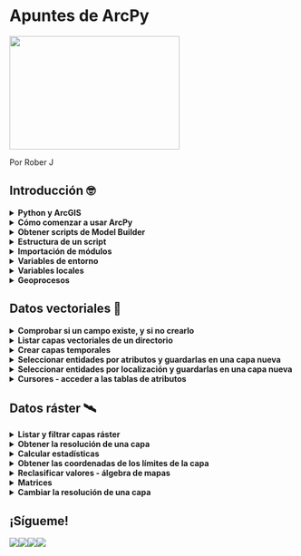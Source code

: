 # Apuntes de ArcPy 
<img src="https://programapa.files.wordpress.com/2021/03/arcpy.png" width="300" height="200" text-align: center>
<p>Por Rober J</p>
<h2><strong>Introducción 🤓</strong></h2>
<details>
  <summary><strong>Python y ArcGIS</strong></summary><br>
  Python es un lenguaje de programación que puede usarse junto a los Sistemas de Información Geográfica (SIG) para ampliar sus funcionalidades mediante la automatización de geoprocesos, gestión avanzada de los datos y creación de nuevas herramientas (entre otras cosas), convirtiéndose en uno de los lenguajes favoritos para hacer toda clase de virguerías con la información geoespacial y no por casualidad: su facilidad de uso (relativa) y flexibilidad lo hace muy atractivo para usarlo en múltiples plataformas por usuarios no muy familiarizados con la programación informática.
Cada SIG cuenta con su propia librería de Python que permite acceder a los geoprocesos de dicho SIG. En este caso, ArcPy es la librería que da acceso a las funciones de ArcGIS en un entorno Python, dándonos acceso a las cajas de herramientas de geoprocesamiento estándar y a la posibilidad de usar otros módulos (siempre que tengamos licencia para usarlos)
¿Qué es lo que cambia? Parece contraintuitivo sustituir un amigable cuadro de texto por un churro de texto, pero gracias a ello accedemos a una herramienta mucho más flexible, ya que dentro de un script (un pequeño código) podemos diseñar qué se ejecuta, cuándo se ejecuta y con qué parámetros, encadenando unos procesos con otros y obteniendo resultados a nuestra medida.
  
  
  ![arcpy_clip](https://user-images.githubusercontent.com/81579458/142191380-5a3f7ba3-8a54-49af-81f6-3be5ba406011.png)
  Por ejemplo, ese ‘output’ que hemos especificado en la función arcpy.Clip podemos meterlo a continuación en otra función distinta, o en varias, y esos resultados pasarlos por otro geoproceso y así sucesivamente.
  
</details> 
<details>
  <summary><strong>Cómo comenzar a usar ArcPy</strong></summary><br>
  <p>Puede hacerse de varias maneras, principalmente:</p>
<p>A través de la <strong>ventana de Python incorporada en ArcMap</strong>. Es una opción rápida para ejecutar pequeños scripts sin complicarnos demasiado, pero se queda corto puesto que su funcionalidad se reduce a la de escribir código o pegarlo desde otra fuente y ejecutarlo. </p>
<p>En este caso he ejecutado el Clip de la imagen anterior, recortando la red fluvial usando el polígono de un municipio cualquiera: </p>
<figure><img src="https://programapa.files.wordpress.com/2021/03/ventana_puthon_arcmap.png?w=1024" alt="" srcset="https://programapa.files.wordpress.com/2021/03/ventana_puthon_arcmap.png?w=1024 1024w, https://programapa.files.wordpress.com/2021/03/ventana_puthon_arcmap.png?w=150 150w, https://programapa.files.wordpress.com/2021/03/ventana_puthon_arcmap.png?w=300 300w, https://programapa.files.wordpress.com/2021/03/ventana_puthon_arcmap.png?w=768 768w, https://programapa.files.wordpress.com/2021/03/ventana_puthon_arcmap.png 1045w" sizes="(max-width: 1024px) 100vw, 1024px" /></figure>
<p>Haciendo uso de un <strong>entorno de desarrollo integrado (IDE)</strong>, es decir, un software diseñado para trabajar con código y que dispone de herramientas para hacernos la vida más fácil: predicción de texto, resalte de sintaxis, documentación instantánea, cambios múltiples&#8230;</p>
<p>Existen múltiples IDEs y es cosa de cada uno escoger el que le vaya bien. Personalmente he usado Microsoft Visual Studio Code y PyCharm, y me quedo con el segundo puesto que está diseñado específicamente para Python y me ha dado menos problemas a nivel general (todos tienen sus cosillas&#8230;)</p>
<figure ><img src="https://programapa.files.wordpress.com/2021/03/image.png?w=1024" alt="" class="wp-image-5364" srcset="https://programapa.files.wordpress.com/2021/03/image.png?w=1024 1024w, https://programapa.files.wordpress.com/2021/03/image.png?w=150 150w, https://programapa.files.wordpress.com/2021/03/image.png?w=300 300w, https://programapa.files.wordpress.com/2021/03/image.png?w=768 768w, https://programapa.files.wordpress.com/2021/03/image.png 1366w" sizes="(max-width: 1024px) 100vw, 1024px" /><figcaption><em>Aspecto de PyCharm</em></figcaption></figure>
<p>En cualquier caso, deberás configurar el IDE para que tenga acceso a los módulos de ArcGIS <strong>vinculándolo con el intérprete que ArcGIS trae por defecto</strong>. <strong>El intérprete es el programa que traduce el código de Python para que el ordenador pueda ejecutarlo</strong>, y el módulo ArcPy solo funcionará si se utiliza el IDE junto a este intérprete.</p>
<p>Generalmente, ArcGIS instala Python en una carpeta llamada Python27 en la raíz del disco duro (generalmente suele ser C:\\ ) por lo que habrá que buscar en esa carpeta el archivo <strong>python.exe</strong> y seleccionarlo como intérprete.</p>
  
  
  
</details> 
<details>
  <summary><strong>Obtener scripts de Model Builder</strong></summary><br>
  <p>Una forma de comenzar montar un código de Python para ArcGIS es utilizar Model Builder para conceptualizar el trabajo que queremos hacer y extraer de él las funciones de geoproceso que necesitaremos. </p>
<p>En el artículo <em><a href="https://programapa.wordpress.com/2021/02/23/analisis-ubicacion-vertedero/">Análisis de ubicación de un vertedero con Model&nbsp;Builder</a> </em>comento brevemente las ventajas y limitaciones que presenta Model Builder y sus semejanzas con Python. Pues bien, podemos exportar los modelos a archivos Python (archivos con extensión .py) y abrirlos con una IDE para editarlos.</p>
<p>Siguiendo con el ejemplo del Clip, he construido el modelo en Model Builder y lo he exportado de la siguiente manera:</p>
<figure ><img src="https://programapa.files.wordpress.com/2021/03/exportar_modelo.png?w=767" alt="" class="wp-image-5369" srcset="https://programapa.files.wordpress.com/2021/03/exportar_modelo.png 767w, https://programapa.files.wordpress.com/2021/03/exportar_modelo.png?w=150 150w, https://programapa.files.wordpress.com/2021/03/exportar_modelo.png?w=300 300w" sizes="(max-width: 767px) 100vw, 767px" /></figure>
<p>A continuación lo abro en un IDE y presenta el siguiente aspecto. Como comentaba, es muy interesante porque te da una <strong>estructura básica</strong> a partir de la cual continuar desarrollando el script, pero habrá que modificarlo para que funcione:</p>
<div><pre>
# -*- coding: utf-8 -*-
# ---------------------------------------------------------------------------
# clip.py
# Created on: 2021-03-04 22:32:42.00000
#   (generated by ArcGIS/ModelBuilder)
# Description: 
# ---------------------------------------------------------------------------
# Import arcpy module
import arcpy
# Local variables:
Red_fluvial = "Red_fluvial"
seleccion = "seleccion"
output = "C:\\Users\\Roberto\\Documents\\ArcGIS\\Default.gdb\\output"
# Process: Clip
arcpy.Clip_analysis(Red_fluvial, seleccion, output, "")
</pre>
  
</details> 
<details>
  <summary><strong>Estructura de un script</strong></summary><br>
  <p>Del código anterior podemos diferenciar varias partes que funcionan a modo de esqueleto para un script:</p>
<ol><li>La <a rel="noreferrer noopener" href="https://programapa.wordpress.com/2021/01/23/fundamentos-de-python-1-variables-clases-funciones-y-metodos/#codificacion" target="_blank">codificación de caracteres</a> que va a usarse (utf-8)</li><li>Metadatos del archivo .py como su nombre o fecha de creación</li><li><strong>Importación del módulo arcpy</strong> (¡no olvidar!)</li><li><a rel="noreferrer noopener" href="https://programapa.wordpress.com/2021/01/23/fundamentos-de-python-1-variables-clases-funciones-y-metodos/#clases_y_variables" target="_blank">Variables</a> locales: conjunto de variables que definen los parámetros de los geoprocesos, como son las rutas de las capas de entrada (<em>Red_fluvial</em> y <em>seleccion</em>) y de salida (<em>output</em>) </li><li>Procesos: la parte del código que ejecutará las <a rel="noreferrer noopener" href="https://programapa.wordpress.com/2021/01/23/fundamentos-de-python-1-variables-clases-funciones-y-metodos/#metodos_y_funciones" target="_blank">funciones</a> de geoproceso haciendo uso de las variables que definimos en el punto anterior</li></ol>
<p>Sin embargo, esta estructura base <strong>no funcionará correctamente</strong> fuera del entorno de ArcMap porque no reconocerá las capas, por lo que tendremos que modificar las variables añadiendo una <a rel="noreferrer noopener" href="https://programapa.wordpress.com/2021/01/23/fundamentos-de-python-1-variables-clases-funciones-y-metodos/#rutas" target="_blank">ruta válida</a>. Además, aunque cambiemos la ruta, este script solo podrá ejecutarse 1 sola vez porque se generaría una capa con un nombre que ya existe, por lo que tendremos que asegurarnos de tener correctamente configurados algunos parámetros de <strong>variables de entorno</strong> como veremos a continuación.</p>
<div><figure><img src="https://programapa.files.wordpress.com/2021/03/estructura_arcpy.png?w=677" alt="" class="wp-image-5385" srcset="https://programapa.files.wordpress.com/2021/03/estructura_arcpy.png 677w, https://programapa.files.wordpress.com/2021/03/estructura_arcpy.png?w=150 150w, https://programapa.files.wordpress.com/2021/03/estructura_arcpy.png?w=300 300w" sizes="(max-width: 677px) 100vw, 677px" /></figure>
  
</details> 
  
<details>
  <summary><strong>Importación de módulos</strong></summary><br>
  
  <p>Antes de nada, tendremos que importar ArcPY junto al resto de módulos que vayamos a usar durante el script. Si, por ejemplo, vamos a querer que se cree automáticamente una nueva carpeta con el resultado, no se nos puede olvidar importar también el módulo os:</p>
<pre >
import arcpy, os
</pre>
<p>Importar arcpy tal como mostramos arriba da acceso a las siguientes funcionalidades (<em>fuente: <a rel="noreferrer noopener" href="https://desktop.arcgis.com/es/arcmap/10.3/analyze/python/importing-arcpy.htm" target="_blank">Esri</a></em>):</p>
<ul><li><a href="https://desktop.arcgis.com/es/arcmap/10.3/tools/analysis-toolbox/an-overview-of-the-analysis-toolbox.htm">Caja de herramientas de Análisis</a> (Analysis Tools)</li><li><a href="https://desktop.arcgis.com/es/arcmap/10.3/tools/cartography-toolbox/an-overview-of-the-cartography-toolbox.htm">Caja de herramientas Cartografía</a> (Cartography tools)</li><li><a href="https://desktop.arcgis.com/es/arcmap/10.3/tools/conversion-toolbox/an-overview-of-the-conversion-toolbox.htm">Caja de herramientas Conversión</a> (Conversion tools)</li><li><a href="https://desktop.arcgis.com/es/arcmap/10.3/tools/data-management-toolbox/an-overview-of-the-data-management-toolbox.htm">Caja de herramientas Administración de datos</a> (Data Management Tools)</li><li><a href="https://desktop.arcgis.com/es/arcmap/10.3/tools/editing-toolbox/an-overview-of-the-editing-toolbox.htm">Caja de herramientas Edición</a> (Editing Tools)</li><li><a href="https://desktop.arcgis.com/es/arcmap/10.3/tools/geocoding-toolbox/an-overview-of-the-geocoding-toolbox.htm">Caja de herramientas Geocodificación</a> (Geocoding Tools)</li><li><a href="https://desktop.arcgis.com/es/arcmap/10.3/tools/linear-ref-toolbox/an-overview-of-the-linear-referencing-toolbox.htm">Caja de herramientas Referencia lineal</a> (Linear Referencing Tools)</li><li><a href="https://desktop.arcgis.com/es/arcmap/10.3/tools/multidimension-toolbox/an-overview-of-the-multidimension-toolbox.htm">Caja de herramientas de Multidimensión</a> (Multidimension Tools)</li><li><a href="https://desktop.arcgis.com/es/arcmap/10.3/tools/spatial-statistics-toolbox/an-overview-of-the-spatial-statistics-toolbox.htm">Caja de herramientas Estadística espacial</a> (Spatial Statistics Analyst)</li></ul>
<p>Sin embargo, existen <strong>otros módulos</strong> que deben importarse a parte para acceder a más funciones de ArcGIS:</p>
<ul><li><a rel="noreferrer noopener" href="https://desktop.arcgis.com/es/arcmap/10.3/analyze/arcpy-data-access/what-is-the-data-access-module-.htm" target="_blank">arcpy.da</a> &#8211; módulo de acceso de datos</li><li><a rel="noreferrer noopener" href="https://desktop.arcgis.com/es/arcmap/10.3/analyze/arcpy-mapping/introduction-to-arcpy-mapping.htm" target="_blank">arcpy.mapping</a> &#8211; módulo de representación cartográfica</li><li><a rel="noreferrer noopener" href="https://desktop.arcgis.com/es/arcmap/10.3/analyze/arcpy-spatial-analyst/what-is-the-spatial-analyst-module.htm" target="_blank">arcpy.sa</a> &#8211; módulo del Spatial Analyst</li><li><a rel="noreferrer noopener" href="https://desktop.arcgis.com/es/arcmap/10.3/analyze/arcpy-network-analyst/what-is-network-analyst-module.htm" target="_blank">arcpy.na</a> &#8211; módulo del Network Analyst </li><li><a rel="noreferrer noopener" href="https://desktop.arcgis.com/es/arcmap/latest/extensions/geostatistical-analyst/what-is-arcgis-geostatistical-analyst-.htm" target="_blank">arcpy.ga</a> &#8211; módulo del Geostatistical Analyst</li></ul>
<p>Para llevar a cabo las operaciones con geodatos vectoriales que presento a continuación se deben importar los siguientes módulos y definir las siguientes variables de entorno:</p>
<pre># Modulos
import arcpy
from arcpy import env
# Entorno
ruta = 'C:\\...'
env.workspace = ruta
env.overwriteOutput = True</pre>
<p>Para llevar a cabo las operaciones con datos ráster que presento a continuación se deben importar los siguientes módulos y definir las siguientes variables de entorno:</p>
<pre ># Modulos
import arcpy
from arcpy import env
from arcpy.sa import *
# Entorno
ruta = 'C:\\...'
env.workspace = ruta
env.overwriteOutput = True
arcpy.CheckOutExtension("Spatial")</pre>
  
  
</details>
<details>
  <summary><strong>Variables de entorno</strong></summary><br>
  <p>Las variables de entorno o <em>environments</em> son unos parámetros o funciones que conviene definir al comienzo del script (justo tras la importación de módulos) para que los geoprocesos funcionen de una u otra manera. Son, por así decirlo, &#8216;las reglas&#8217; que regirán el script.</p>
<p>Estas variables se encuentran dentro de la clase <em>env</em> de ArcPy. Son bastante numerosas y <a rel="noreferrer noopener" href="https://desktop.arcgis.com/es/arcmap/10.3/analyze/arcpy-classes/env.htm" target="_blank">podéis encontrarlas todas aquí</a>, pero los más básicos serían:</p>
<ul><li><strong>Directorio de trabajo</strong> &#8211; la carpeta en la que se localizan los geodatos. Definirlo es útil porque nos permitirá ahorrarnos el tener que escribir rutas completas en el futuro, es decir, podremos llamar a las capas solo por su nombre y su extensión, ya sean inputs u outputs. </li><li><strong>Sobreescritura de archivos</strong> &#8211; al definirla como <em>True</em> se borrarán de forma automática las capas antiguas que tengan el mismo nombre que una capa nueva que se acabe de generar. En nuestro ejemplo del Clip, al tener este parámetro activado el segundo Clip borraría el primero ya que el output en este caso tiene siempre el mismo nombre.</li><li><strong>Sistema de proyección</strong> &#8211; establecer el SRC de nuestro marco de datos. Al igual que en ArcMap, se proyectarán las capas &#8216;al vuelo&#8217; usando el SRC de la primera capa leída por nuestro script.</li><li><strong>Activación de extensiones</strong> &#8211; muchos geoprocesos como los del módulo Spatial Analyst se encuentran bajo licencia, por lo que deben activarse del mismo modo que hacemos en ArcMap &#8211; Customize &#8211; Extensions&#8230;</li></ul>
<pre >
# Definir el directorio de trabajo
arcpy.env.workspace = 'ruta'
# Activar la sobreescritura de archivos
arcpy.env.overwriteOutput = True
# Establecer el SRC al ETRS89 UTM Zona 30 Norte
arcpy.env.cartographicCoordinateSystem = "Coordinate Systems\Projected Coordinate Systems\UTM\Europe\ETRS 1989 UTM Zone 30N.prj"
# Activar la extensión Spatial Analyst
arcpy.CheckOutExtension('spatial') 
</pre>
<p>Entre otros entornos están el de establecer un SRC para las capas de salida, la resolución de las nuevas capas ráster, crear pirámides o el añadir las nuevas capas a la visualización.</p>
  
</details> 
<details>
  <summary><strong>Variables locales</strong></summary><br>
  <p>Como dijimos antes, son el conjunto de <a rel="noreferrer noopener" href="https://programapa.wordpress.com/2021/01/23/fundamentos-de-python-1-variables-clases-funciones-y-metodos/#clases_y_variables" target="_blank">variables</a> que usarán los geoprocesos para llevarse a cabo.  Suelen ser variables locales:</p>
<ul><li>Las rutas de las capas de entrada</li><li>Las rutas de las capas de salida</li><li>Filtros de archivos</li><li>Cálculos de valores </li><li>Expresiones <a href="https://programapa.wordpress.com/2021/02/01/fundamentos-de-sql-y-postgre/" target="_blank" rel="noreferrer noopener">SQL</a> para hacer selecciones</li><li>&#8230;</li></ul>
<p>Hay tantas variables variables locales como distintos geoprocesos que vayamos a utilizar y parámetros de éstos tengamos que introducir. Para la definición de estas variables, es habitual usar <a rel="noreferrer noopener" href="https://programapa.wordpress.com/2021/01/23/fundamentos-de-python-1-variables-clases-funciones-y-metodos/#inputs" target="_blank">inputs</a> para que sea el usuario el que las defina sobre la marcha. </p>
  
</details> 
<details>
  <summary><strong>Geoprocesos</strong></summary><br>
  <p>Es al final del script cuando deberíamos colocar los geoprocesos, puesto que éstos harán uso de las variables que hemos definido previamente.</p>
<p>La sintaxis de todos estos procesos se encuentran en la documentación oficial de Esri a la que podéis acceder a través de los enlaces del apartado Importación de módulos.</p>
<p>Algunas de las funciones de geoproceso más básicas de ArcPy son:</p>
<pre >
## Crear una capa temporal a partir de una capa existente
arcpy.MakeFeatureLayer_management('capa_entrada', 'lyr')
## Seleccionar entidades según sus atributos
arcpy.SelectLayerByAttribute_management('lyr', 'TIPO_SELECCION', 'expresión SQL')
## Copiar entidades a una nueva capa
arcpy.CopyFeatures_management('lyr', 'nueva_capa')
## CLIP
arcpy.Clip_analysis('capa_entrada', 'capa_clip', 'capa_salida', ' ')
## BUFFER 
arcpy.Buffer_analysis('capa_entrada', 'capa_salida', 'distancia', 'FULL', 'ROUND', 'NONE', ' ', 'PLANAR')
## CALCULATE STATISTICS (raster)
arcpy.CalculateStatistics_management('capa_entrada')
## RESAMPLE (modificar resolución)
arcpy.Resample_management('capa_entrada', 'capa_salida', 'nueva_resolución', 'MÉTODO')
</pre>
  
</details> 
<h2><strong>Datos vectoriales 📐</strong></h2>
<details>
  <summary><strong>Comprobar si un campo existe, y si no crearlo</strong></summary><br>
    
  <p>Para ello hay que usar la <strong>función<em> arcpy.ListFields()</em> para obtener una lista con objetos de tipo campo </strong>correspondientes a los campos de la tabla de atributos de una capa y comprobar su existencia. Si no existe, usar la función <em>arcpy.AddField_management()</em> para agregar el campo</p>
<pre >nuevo_campo = 'nombre_campo' 
capa = 'nombre_capa.shp'
listaCampos = arcpy.ListFields(capa)
existencia = 0
for campo in listaCampos:
    if campo.name == nuevo_campo:
        existencia = 1
if existencia == 1:
    print('El campo ' + nuevo_campo + ' ya existe')
else:
    arcpy.AddField_management(capa,nuevo_campo,tipo...)
    print('El campo ' + nuevo_campo + ' ha sido creado')   </pre>
    
</details>
<details>
  <summary><strong>Listar capas vectoriales de un directorio</strong></summary><br>
    
<p>La función ListFeatureClasses crea listas con los nombres de las capas junto a su extensión que se encuentran en el directorio de trabajo definido en las variables de entorno. Además, permite filtrarlas por nombre y tipo:</p>
<pre ># Listar todas las capas vectoriales
arcpy.ListFeatureClasses()
# Listar solo las capas de puntos
arcpy.ListFeatureClasses(,'Point')
# Listar solo las capas de líneas
arcpy.ListFeatureClasses(,'Line')
# Listar solo las capas de polígonos
arcpy.ListFeatureClasses(,'Polygon')
# Listar solo las capas cuyo nombre empiece por 'Col'
arcpy.ListFeatureClasses('Col*')
# Listar solo las capas cuyo nombre termine por por 'egios'
arcpy.ListFeatureClasses('*egios')
# Listar solo las capas cuyo nombre coincida con 'Colegios'
arcpy.ListFeatureClasses('Colegios')
# Listar solo las capas cuyo nombre coincida con 'Colegios' y sean de tipo poligonal
arcpy.ListFeatureClasses('Colegios', 'Polygon')</pre>
    
</details>
<details>
  <summary><strong>Crear capas temporales</strong></summary><br>
    
    
<p>Las capas temporales o capas layer que solo existen mientras se ejecuta el script y nos permiten hacer selecciones y otras operaciones sin modificar la capa original. El primer argumento es para la capa que vamos a 'duplicar' y el segundo para darle el nombre con el que se identificará durante el script:</p>
<pre >arcpy.MakeFeatureLayer_management("capa_entrada.shp", "capa_lyr") </pre>
<p>No es necesario indicar la extensión de la capa temporal. </p>
    
</details>
<details>
  <summary><strong>Seleccionar entidades por atributos y guardarlas en una capa nueva</strong></summary><br>
    
  <p>El siguiente código crea una nueva selección con los árboles que miden más de 15 metros y los guarda en un archivo nuevo.</p>
<pre >arcpy.MakeFeatureLayer_management("arboles.shp", "arboles_lyr") 
arcpy.SelectLayerByAttribute_management('arboles_lyr', "NEW_SELECTION", '"ALTURA" > 15')
arcpy.CopyFeatures_management('arboles_lyr', 'arboles_15m.shp'')</pre>
<p>En la documentación de Esri tenéis más detalles sobre la función <em><a rel="noreferrer noopener" href="https://pro.arcgis.com/es/pro-app/latest/tool-reference/data-management/select-layer-by-attribute.htm" target="_blank">SelectLayerByAttribute</a></em>  </p>
    
</details>
<details>
  <summary><strong>Seleccionar entidades por localización y guardarlas en una capa nueva</strong></summary><br>
    
  <p>También se pueden hacer selecciones espaciales basadas en las distintas <a href="https://programapa.wordpress.com/2020/11/13/relaciones-espaciales/">relaciones espaciales</a> entre entidades geográficas. En el siguiente ejemplo se seleccionan aquellos árboles que se encuentren <strong>dentro</strong> de una determinada parcela guardada como capa individual:</p>
<pre >arcpy.MakeFeatureLayer_management('arboles.shp', 'arboles_lyr') 
SelectLayerByLocation('arboles_lyr', 'WITHIN', 'parcela.shp', 'NEW_SELECTION')
arcpy.CopyFeatures_management('arboles_lyr', 'arboles_parcela.shp'')</pre>
<p> En la documentación de Esri tenéis más detalles sobre la función <em><a rel="noreferrer noopener" href="https://desktop.arcgis.com/es/arcmap/latest/tools/data-management-toolbox/select-layer-by-location.htm" target="_blank">SelectLayerByLocation</a></em> </p>
    
    
</details>
<details>
  <summary><strong>Cursores - acceder a las tablas de atributos</strong></summary><br>
    
  <p>Los cursores crean listas con objetos de tipo fila. Cada uno de estos objetos nos permite acceder a los valores de los distintos campos que contiene una fila.</p>
<p>Son necesarios para acceder a los registros de las tablas de atributos de nuestras capas. Hay 3 tipos:</p>
<ul><li><em><strong>arcpy.SearchCursor()</strong></em> es el cursor de búsqueda, válido para hacer consultas sin modificar valores</li><li><em><strong>arcpy.UpdateCursor()</strong></em> es el cursor de actualización necesario para hacer cambios en los registros existentes</li><li><em><strong>arcpy.InsertCursor()</strong></em> es el cursor para insertar nuevos registros en una tabla de atributos</li></ul>
<p>A continuación tenéis ejemplos del uso de los cursores:</p>
 
<h4><strong>Imprimir todos los valores de un campo</strong></h4>
<p>Para hacer esto hay que aplicar el <strong>cursor de búsqueda</strong> <em>arcpy.SearchCursor()</em> a la capa de la queramos leer la información y guardarlo como objeto. Después habrá que llamar a este objeto para que se imprima el campo indicado dentro de un bucle:</p>
<pre >cursor = arcpy.SearchCursor('nombre_capa.shp')
for fila in cursor:
    print(fila.nombre_campo)</pre>
<h4 id="modificar-todos-los-valores-de-un-campo"><strong>Modificar todos los valores de un campo</strong></h4>
<p>Para ello hay que guardar como objeto el <strong>cursor de actualización</strong> <em>arcpy.UpdateCursor()</em> aplicado a la capa que queremos modificar. Después deberemos pasarle a este objeto un bucle for o while.</p>
<p>En este caso se usa un <strong>bucle <em>for</em></strong> para <strong>cambiar todos los valores</strong> de un campo por el número 3:</p>
<pre >cursor = arcpy.UpdateCursor('nombre_capa.shp')
for fila in cursor:
    fila.campo = 3
    cursor.updateRow(fila)</pre>
<p>También se podría usar en su lugar un <strong>bucle while</strong>. Para que este bucle itere sobre cada fila hay que indicarle que vaya moviéndose a la siguiente posición del cursor a cada paso que da con el <strong>método .next</strong>. Cuando llega al final no devuelve ningún valor y el bucle se cierra:</p>
<pre >cursor = arcpy.UpdateCursor('nombre_capa.shp')
fila = cursor.next()
while fila:
    fila.campo = 3
    cursor.updateRow(fila)
    fila = cursor.next()</pre>
<p>Al acabar de hacer cambios se deberían <strong>eliminar los objetos</strong> creados para <strong>evitar errores</strong> en el almacenamiento de los nuevos valores:</p>
<pre >del cursor
del fila</pre>
<h4><strong>Reclasificar atributos</strong></h4>
<p>Se puede, por ejemplo, cambiar solo algunos valores, como por ejemplo los que sean mayores que 7 para que pasen a ser 0:</p>
<pre >cursor = arcpy.UpdateCursor('nombre_capa.shp')
for fila in cursor:
    if fila.prueba > 7:
        fila.prueba = 0
        cursor.updateRow(fila)
    else:
        continue
del cursor</pre>
<p>Además de modificar quirúrgicamente los valores que nos interesan de un campo concreto, podemos usar este procedimiento para <strong>reclasificar todos los valores</strong> de un campo, algo muy útil cuando queremos transformar variables continuas en discretas:</p>
<pre >cursor = arcpy.UpdateCursor('estaciones_meteo.shp')
for fila in cursor:
    if fila.temperatura &lt; 10:
        fila.descripcion = 'frío'
        cursor.updateRow(fila)
    elif fila.temperatura >= 10 AND fila.temperatura &lt; 25:
        fila.descripcion = 'templado'
        cursor.updateRow(fila)
    else: 
        fila.descripcion = 'cálido'
        cursor.updaterow(fila)
del cursor</pre>
    
</details>
<h2><strong>Datos ráster 🛰</strong></h2>
<details>
  <summary><strong>Listar y filtrar capas ráster</strong></summary><br>
    
  <p> La función ListRasters crea listas con los nombres de las capas junto a su extensión que se encuentran en el directorio de trabajo definido en las variables de entorno. Además, permite filtrarlas por nombre y tipo: </p>
<pre ># Listar todos los rasters
arcpy.ListRasters()
# Listar solo los rasters de tipo TIFF
arcpy.ListRasters(,'tif')
# Listar solo los rasters GRID
arcpy.ListRasters(,'grid')
# Listar solo los rasters IMG
arcpy.ListRasters(,'img')
# Listar solo los rasters cuyo nombre empiece por 'Temp'
arcpy.ListRasters('Temp*')
# Listar solo las capas cuyo nombre termine por por 'maximas'
arcpy.ListRasters('*maximas')
# Listar solo las capas cuyo nombre coincida con 'Temperaturas maximas'
arcpy.ListRasters('Temperaturas maximas')
# Listar solo las capas cuyo nombre empiece por 'Temp' y sean de tipo TIFF
arcpy.ListRasters('Temp*', 'TIFF')</pre>
    
</details>
<details>
  <summary><strong>Obtener la resolución de una capa</strong></summary><br>
    
<p>Las unidades del valor devuelto variarán en función de la proyección de la capa (grados, metros...)</p>
<pre >capa_raster = Raster('MDT.tif')
resolucion = capa_raster.meanCellWidth</pre>
    
    
</details>
<details>
  <summary><strong>Calcular estadísticas</strong></summary><br>
   
  <p>Este geoproceso habilita a las capas ráster para aplicar posteriormente algunas herramientas de ArcPy y evitar el error 001100: <em>Failed because no statistics is available</em> </p>
<pre >arcpy.CalculateStatistics_management(capa_raster)</pre>
    
    
</details>
<details>
  <summary><strong>Obtener las coordenadas de los límites de la capa</strong></summary><br>
   
  <p>Con la función <strong>Point</strong> se puede obtener un <a rel="noreferrer noopener" href="https://desktop.arcgis.com/es/arcmap/10.3/analyze/arcpy-classes/point.htm" target="_blank">objeto de tipo punto</a> con los valores devueltos por los <strong>métodos .extent</strong>:</p>
<pre >capa_raster = Raster('MDT.tif')
limites = 'XMIN = {0}, XMAX = {1}, YMIN = {2}, YMAX = {3}'.format(capa.extent.XMin,capa.extent.XMax,capa.extent.YMin,capa.extent.YMax)
print(limites)</pre>
  
<p>Este código devolverá algo así: </p>
<p>XMIN = 569301.0, XMAX = 810701.0, YMIN = 4413136.0, YMAX = 4755136.0</p>
    
</details>
<details>
  <summary><strong>Reclasificar valores - álgebra de mapas</strong></summary><br>
    
  <p>Para <strong>realizar operaciones sobre los pixeles</strong> de un ráster se debe usar la <strong>función Raster()</strong> sobre la imagen que se quiere reclasificar y a continuación utilizar los<strong> operadores</strong> de Python para modificar los valores. </p>
<p>Hay que recordar que las reclasificaciones <strong>se guardan</strong> como variables que deben ser almacenadas en archivos nuevos usando el <strong>método .save()</strong></p>
<p>En el siguiente ejemplo se <strong>reclasifica</strong> un mapa de radiación solar generando una nueva imagen en la que los valores superiores a los 5 kWh/m2 pasen a tener valor 1 y el resto 0:</p>
<pre >reclasificacion = Raster('radiacion.tif') > 5
reclasificacion.save('radiacion_reclas.tif')</pre>
<p>También se pueden <strong>reconvertir las unidades</strong>, convirtiendo los kWh en megajulios multiplicando los valores por 3.6:</p>
<pre >conversion = Raster('radiacion.tif') * 3.6
conversion.save('radiacion_mjulios.tif')</pre>
<p>Además, se pueden <strong>usar varios operadores</strong> combinando consultas separadas por paréntesis. En el siguiente ejemplo se van a reclasificar los valores de un mapa de orientaciones para que los valores entre el noreste y el sureste (entre 45º y 135º) cambien a valor 1 y el resto sean 0:</p>
<pre >orientacion_este = (Raster('aspect.tif') > 45) &amp; (Raster('aspect.tif') &lt; 135)
orientacion_este.save('aspect_este.tif')</pre>
<p>Incluso se pueden <strong>combinar los datos de varias capas ráster</strong> para combinar variables distintas. Con este código pasarían a valer 1 los píxeles de un MDT que se encuentran entre los 300 y los 500 metros de altitud y que además se encuentren en una pendiente superior a los 5º tomada de otra capa ráster:</p>
<pre >altitud_pendientes = (Raster('MDT.tif') > 300) &amp; (Raster('MDT.tif') &lt; 500 &amp; (Raster('slope.tif') > 5)
altitud_pendientes.save('reclasificacion.tif')</pre>
<p>🗺 Nota: si se usan capas distintas éstas deben encontrarse en el mismo SRC, o si no los píxeles no coincidirán</p>  
    
</details>
<details>
  <summary><strong>Matrices</strong></summary><br>
    
  <p>Operar con matrices reduce el tiempo de procesado de las operaciones sobre capas ráster. Consiste en convertir la información del ráster, que es en sí una matriz de valores, en una matriz o 'tabla' con la que poder operar usando el <a rel="noreferrer noopener" href="https://numpy.org/doc/stable/user/index.html" target="_blank">módulo <strong>NumPy</strong></a> de Python (activado por defecto).</p>
<figure ><img src="https://programapa.files.wordpress.com/2021/03/image-1.png?w=273" alt="" class="wp-image-5498"/><figcaption><em><a href="https://docs.qgis.org/2.14/es/docs/gentle_gis_introduction/raster_data.html" target="_blank" rel="noreferrer noopener"></a></em></figcaption></figure>
Fuente: docs.qgis
<p>Para convertir una capa ráster en una matriz de <strong>NumPy</strong>, ArcPy posee la función <em>arcpy.RasterToNumPyArray()</em>. En el siguiente ejemplo se lleva a cabo dicha conversión especificando que los valores nulos del ráster tengan valor 0:</p>
<pre >capa_raster = raster('MDT.tif')
raster_matriz = arcpy.RasterToNumPyArray(capa_raster,nodata_to_value=0)</pre>
<p>Una vez hecho esto, podremos usar el objeto o variable raster_matriz que hemos creado para <strong>aplicarle los métodos</strong> propios del módulo <strong>NumPy</strong>. Tenéis a continuación ejemplos de operaciones usando algunos de estos métodos:</p>
<pre ># Sumar todos los valores de lo píxeles
raster_matriz.sum()
# Extraer el valor mínimo
raster_matriz.min()
# Extraer el valor máximo
raster_matriz.max()</pre>
    
</details>
<details>
  <summary><strong>Cambiar la resolución de una capa</strong></summary><br>
    
  <p>El siguiente código comprueba si el tamaño del píxel de una capa ráster supera un umbral que hayamos establecido. En tal caso, se creará una nueva imagen con la resolución establecida en dicho umbral:</p>
<pre >capa_raster = Raster('nombre_archivo.extensión')
umbral = X
resolucion = capa_raster.meanCellWidth
print('La resolución del ráster es ' + str(resolucion))
if resolucion > umbral:
      print('La resolución es demasiado baja. Aumentando la resolución a' + str(umbral) + ' metros' )
      arcpy.Resample_management(capa_raster,  'nombre_salida_' + str(umbral) + '.extensión', umbral, 'NEAREST')
      nuevo_raster = Raster('nombre_salida_' + str(umbral) + '.extensión')
else:
      print('Resolución óptima')</pre>
<p>En la documentación de Esri tenéis más detalles sobre la función <em><a href="https://pro.arcgis.com/es/pro-app/latest/tool-reference/data-management/resample.htm" target="_blank" rel="noreferrer noopener">Resample_management</a></em></p>
    
</details>
  
## ¡Sígueme!
[![](https://img.shields.io/badge/@progra_mapa-white?style=for-the-badge&labelColor=blue&logo=Twitter&logoColor=white)](https://twitter.com/progra_mapa)[![](https://img.shields.io/badge/PrograMapa-grey?style=for-the-badge&logo=wordpress)](https://programapa.wordpress.com)[![](https://img.shields.io/badge/Roberto-blue?style=for-the-badge&logo=linkedin)](https://linkedin.com/in/robertojl)[![](https://img.shields.io/badge/@progra_mapa-white?style=for-the-badge&logo=instagram)](https://instagram.com/progra_mapa)
